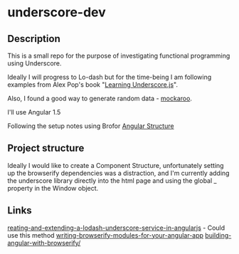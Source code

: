 # underscore-dev

## Description

This is a small repo for the purpose of investigating functional programming using Underscore.

Ideally I will progress to Lo-dash but for the time-being I am following examples from  Alex Pop's book "[Learning Underscore.js](http://bit.ly/1JwvBOO)". 

Also, I found a good way to generate random data - [mockaroo](https://www.mockaroo.com).


I'll use Angular 1.5

Following the setup notes using Brofor [Angular Structure](https://omarfouad.com)


## Project structure

Ideally I would like to create a Component Structure, unfortunately setting up the browserify dependencies was a distraction, and I'm currently adding the underscore library directly into the html page and using the global _ property in the Window object.


## Links

[reating-and-extending-a-lodash-underscore-service-in-angularjs](http://www.bennadel.com/blog/2720-creating-and-extending-a-lodash-underscore-service-in-angularjs.htm) - Could use this method
[writing-browserify-modules-for-your-angular-app](http://mindthecode.com/writing-browserify-modules-for-your-angular-app/)
[building-angular-with-browserify/](http://nicholasjohnson.com/blog/building-angular-with-browserify/)


